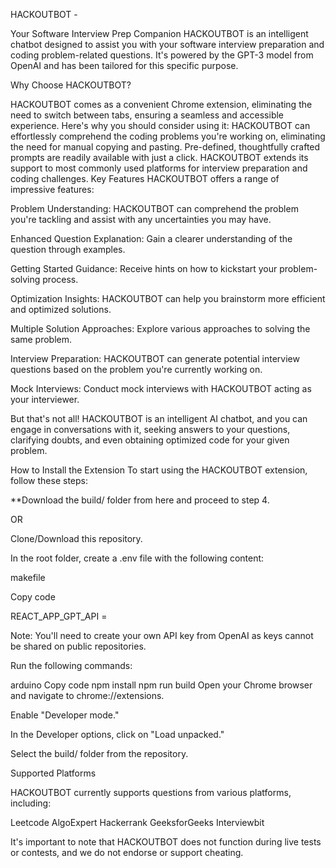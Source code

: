 HACKOUTBOT - 

Your Software Interview Prep Companion
HACKOUTBOT is an intelligent chatbot designed to assist you with your software interview preparation and coding problem-related questions. It's powered by the GPT-3 model from OpenAI and has been tailored for this specific purpose.

Why Choose HACKOUTBOT?

HACKOUTBOT comes as a convenient Chrome extension, eliminating the need to switch between tabs, ensuring a seamless and accessible experience. Here's why you should consider using it:
HACKOUTBOT can effortlessly comprehend the coding problems you're working on, eliminating the need for manual copying and pasting.
Pre-defined, thoughtfully crafted prompts are readily available with just a click.
HACKOUTBOT extends its support to most commonly used platforms for interview preparation and coding challenges.
Key Features
HACKOUTBOT offers a range of impressive features:

Problem Understanding: HACKOUTBOT can comprehend the problem you're tackling and assist with any uncertainties you may have.

Enhanced Question Explanation: Gain a clearer understanding of the question through examples.

Getting Started Guidance: Receive hints on how to kickstart your problem-solving process.

Optimization Insights: HACKOUTBOT can help you brainstorm more efficient and optimized solutions.

Multiple Solution Approaches: Explore various approaches to solving the same problem.

Interview Preparation: HACKOUTBOT can generate potential interview questions based on the problem you're currently working on.

Mock Interviews: Conduct mock interviews with HACKOUTBOT acting as your interviewer.

But that's not all! HACKOUTBOT is an intelligent AI chatbot, and you can engage in conversations with it, seeking answers to your questions, clarifying doubts, and even obtaining optimized code for your given problem.

How to Install the Extension
To start using the HACKOUTBOT extension, follow these steps:

**Download the build/ folder from here and proceed to step 4.

OR

Clone/Download this repository.

In the root folder, create a .env file with the following content:

makefile

Copy code

REACT_APP_GPT_API = <Your-OpenAI-API-Key>

Note: You'll need to create your own API key from OpenAI as keys cannot be shared on public repositories.


Run the following commands:

arduino
Copy code
npm install
npm run build
Open your Chrome browser and navigate to chrome://extensions.

Enable "Developer mode."

In the Developer options, click on "Load unpacked."

Select the build/ folder from the repository.

Supported Platforms


HACKOUTBOT currently supports questions from various platforms, including:

Leetcode
AlgoExpert
Hackerrank
GeeksforGeeks
Interviewbit



It's important to note that HACKOUTBOT does not function during live tests or contests, and we do not endorse or support cheating.

